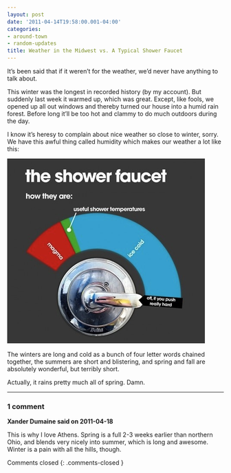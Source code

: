 ```yaml
---
layout: post
date: '2011-04-14T19:58:00.001-04:00'
categories:
- around-town
- random-updates
title: Weather in the Midwest vs. A Typical Shower Faucet
---
```


It’s been said that if it weren’t for the weather, we’d never have anything to talk about.

This winter was the longest in recorded history (by my account). But suddenly last week it warmed up, which was great. Except, like fools, we opened up all out windows and thereby turned our house into a humid rain forest. Before long it’ll be too hot and clammy to do much outdoors during the day. 

I know it’s heresy to complain about nice weather so close to winter, sorry. We have this awful thing called humidity which makes our weather a lot like this:

[![](/assets/2011/funny-graphs-the-shower-faucet.png)](http://graphjam.memebase.com/2011/02/22/funny-graphs-lukewarm-i-am-your-water/)

The winters are long and cold as a bunch of four letter words chained together, the summers are short and blistering, and spring and fall are absolutely wonderful, but terribly short. 

Actually, it rains pretty much all of spring. Damn.

---

### 1 comment

**Xander Dumaine said on 2011-04-18**

This is why I love Athens. Spring is a full 2-3 weeks earlier than northern Ohio, and blends very nicely into summer, which is long and awesome. Winter is a pain with all the hills, though.

Comments closed
{: .comments-closed }